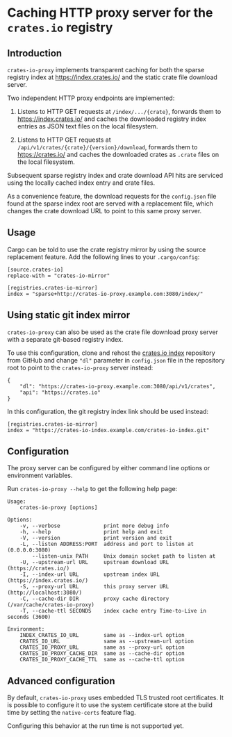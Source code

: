 Caching HTTP proxy server for the `crates.io` registry
======================================================

Introduction
------------

`crates-io-proxy` implements transparent caching for both
the sparse registry index at <https://index.crates.io/> and
the static crate file download server.

Two independent HTTP proxy endpoints are implemented:

1. Listens to HTTP GET requests at `/index/.../{crate}`,
   forwards them to <https://index.crates.io/> and caches the downloaded registry
   index entries as JSON text files on the local filesystem.

2. Listens to HTTP GET requests at `/api/v1/crates/{crate}/{version}/download`,
   forwards them to <https://crates.io/> and caches the downloaded crates as
   `.crate` files on the local filesystem.

Subsequent sparse registry index and crate download API hits are serviced
using the locally cached index entry and crate files.

As a convenience feature, the download requests for the `config.json` file
found at the sparse index root are served with a replacement file,
which changes the crate download URL to point to this same proxy server.

Usage
-----

Cargo can be told to use the crate registry mirror by using the source
replacement feature. Add the following lines to your `.cargo/config`:

```
[source.crates-io]
replace-with = "crates-io-mirror"

[registries.crates-io-mirror]
index = "sparse+http://crates-io-proxy.example.com:3080/index/"
```

Using static git index mirror
-----------------------------

`crates-io-proxy` can also be used as the crate file download proxy server
with a separate git-based registry index.

To use this configuration, clone and rehost the [crates.io index] repository
from GitHub and change `"dl"` parameter in `config.json` file in
the repository root to point to the `crates-io-proxy` server instead:

```
{
    "dl": "https://crates-io-proxy.example.com:3080/api/v1/crates",
    "api": "https://crates.io"
}
```

In this configuration, the git registry index link should be used instead:

```
[registries.crates-io-mirror]
index = "https://crates-io-index.example.com/crates-io-index.git"
```

Configuration
-------------

The proxy server can be configured by either command line options
or environment variables.

Run `crates-io-proxy --help` to get the following help page:

```
Usage:
    crates-io-proxy [options]

Options:
    -v, --verbose              print more debug info
    -h, --help                 print help and exit
    -V, --version              print version and exit
    -L, --listen ADDRESS:PORT  address and port to listen at (0.0.0.0:3080)
        --listen-unix PATH     Unix domain socket path to listen at
    -U, --upstream-url URL     upstream download URL (https://crates.io/)
    -I, --index-url URL        upstream index URL (https://index.crates.io/)
    -S, --proxy-url URL        this proxy server URL (http://localhost:3080/)
    -C, --cache-dir DIR        proxy cache directory (/var/cache/crates-io-proxy)
    -T, --cache-ttl SECONDS    index cache entry Time-to-Live in seconds (3600)

Environment:
    INDEX_CRATES_IO_URL        same as --index-url option
    CRATES_IO_URL              same as --upstream-url option
    CRATES_IO_PROXY_URL        same as --proxy-url option
    CRATES_IO_PROXY_CACHE_DIR  same as --cache-dir option
    CRATES_IO_PROXY_CACHE_TTL  same as --cache-ttl option
```

Advanced configuration
----------------------

By default, `crates-io-proxy` uses embedded TLS trusted root certificates.
It is possible to configure it to use the system certificate store
at the build time by setting the `native-certs` feature flag.

Configuring this behavior at the run time is not supported yet.

[crates.io index]: https://github.com/rust-lang/crates.io-index
